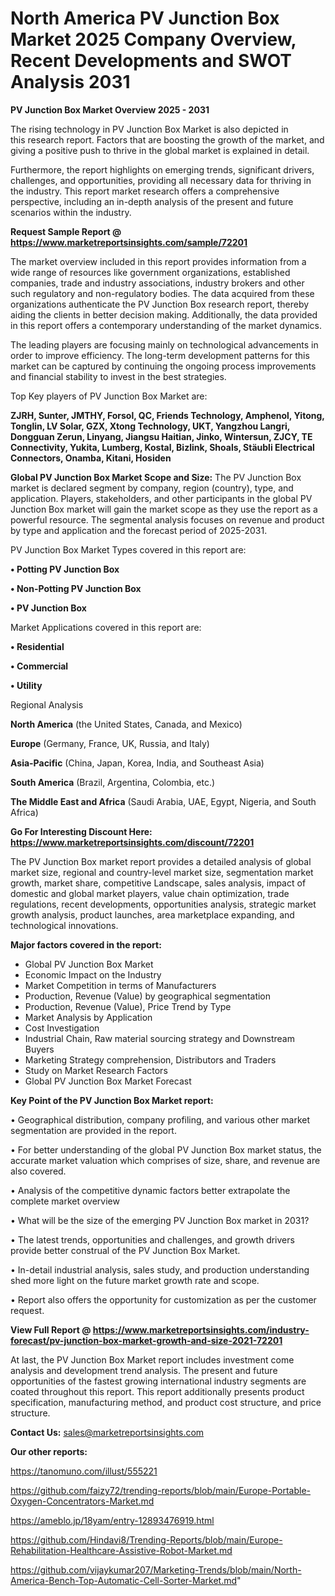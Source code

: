 # North America PV Junction Box Market 2025 Company Overview, Recent Developments and SWOT Analysis 2031

<Strong> PV Junction Box Market Overview 2025 - 2031</strong>

The rising technology in PV Junction Box Market is also depicted in this research report. Factors that are boosting the growth of the market, and giving a positive push to thrive in the global market is explained in detail.

Furthermore, the report highlights on emerging trends, significant drivers, challenges, and opportunities, providing all necessary data for thriving in the industry. This report market research offers a comprehensive perspective, including an in-depth analysis of the present and future scenarios within the industry.

<strong>Request Sample Report @ <a href=https://www.marketreportsinsights.com/sample/72201>https://www.marketreportsinsights.com/sample/72201</a></strong>

The market overview included in this report provides information from a wide range of resources like government organizations, established companies, trade and industry associations, industry brokers and other such regulatory and non-regulatory bodies. The data acquired from these organizations authenticate the PV Junction Box research report, thereby aiding the clients in better decision making. Additionally, the data provided in this report offers a contemporary understanding of the market dynamics.

The leading players are focusing mainly on technological advancements in order to improve efficiency. The long-term development patterns for this market can be captured by continuing the ongoing process improvements and financial stability to invest in the best strategies.

Top Key players of PV Junction Box Market are:

<strong>ZJRH, Sunter, JMTHY, Forsol, QC, Friends Technology, Amphenol, Yitong, Tonglin, LV Solar, GZX, Xtong Technology, UKT, Yangzhou Langri, Dongguan Zerun, Linyang, Jiangsu Haitian, Jinko, Wintersun, ZJCY, TE Connectivity, Yukita, Lumberg, Kostal, Bizlink, Shoals, Stäubli Electrical Connectors, Onamba, Kitani, Hosiden</strong>

<strong><b>Global PV Junction Box Market Scope and Size:</b></strong>
The PV Junction Box market is declared segment by company, region (country), type, and application. Players, stakeholders, and other participants in the global PV Junction Box market will gain the market scope as they use the report as a powerful resource. The segmental analysis focuses on revenue and product by type and application and the forecast period of 2025-2031.

PV Junction Box Market Types covered in this report are:

<strong>• Potting PV Junction Box

• Non-Potting PV Junction Box

• PV Junction Box</strong>

Market Applications covered in this report are:

<strong>• Residential

• Commercial

• Utility</strong> 

Regional Analysis

<strong>North America</strong> (the United States, Canada, and Mexico)

<strong>Europe</strong> (Germany, France, UK, Russia, and Italy)

<strong>Asia-Pacific</strong> (China, Japan, Korea, India, and Southeast Asia)

<strong>South America</strong> (Brazil, Argentina, Colombia, etc.)

<strong>The Middle East and Africa</strong> (Saudi Arabia, UAE, Egypt, Nigeria, and South Africa)

<strong>Go For Interesting Discount Here: <a href=https://www.marketreportsinsights.com/discount/72201>https://www.marketreportsinsights.com/discount/72201</a></strong>

The PV Junction Box market report provides a detailed analysis of global market size, regional and country-level market size, segmentation market growth, market share, competitive Landscape, sales analysis, impact of domestic and global market players, value chain optimization, trade regulations, recent developments, opportunities analysis, strategic market growth analysis, product launches, area marketplace expanding, and technological innovations.

<strong><b>Major factors covered in the report:</b></strong>
<ul>
  <li>Global PV Junction Box Market </li>
  <li>Economic Impact on the Industry</li>
  <li>Market Competition in terms of Manufacturers</li>
  <li>Production, Revenue (Value) by geographical segmentation</li>
  <li>Production, Revenue (Value), Price Trend by Type</li>
  <li>Market Analysis by Application</li>
  <li>Cost Investigation</li>
  <li>Industrial Chain, Raw material sourcing strategy and Downstream Buyers</li>
  <li>Marketing Strategy comprehension, Distributors and Traders</li>
  <li>Study on Market Research Factors</li>
  <li>Global PV Junction Box Market Forecast</li>
</ul>

<strong><b>Key Point of the PV Junction Box Market report:</b></strong>

• Geographical distribution, company profiling, and various other market segmentation are provided in the report.

• For better understanding of the global PV Junction Box market status, the accurate market valuation which comprises of size, share, and revenue are also covered.

• Analysis of the competitive dynamic factors better extrapolate the complete market overview

• What will be the size of the emerging PV Junction Box market in 2031?

• The latest trends, opportunities and challenges, and growth drivers provide better construal of the PV Junction Box Market.

• In-detail industrial analysis, sales study, and production understanding shed more light on the future market growth rate and scope.

• Report also offers the opportunity for customization as per the customer request.

<strong><b>View Full Report @ <a href=https://www.marketreportsinsights.com/industry-forecast/pv-junction-box-market-growth-and-size-2021-72201>https://www.marketreportsinsights.com/industry-forecast/pv-junction-box-market-growth-and-size-2021-72201</a></b></strong>


At last, the PV Junction Box Market report includes investment come analysis and development trend analysis. The present and future opportunities of the fastest growing international industry segments are coated throughout this report. This report additionally presents product specification, manufacturing method, and product cost structure, and price structure.

<strong>Contact Us:</strong>
sales@marketreportsinsights.com

<strong>Our other reports:</strong>

<a href=https://tanomuno.com/illust/555221>https://tanomuno.com/illust/555221</a>

<a href=https://github.com/faizy72/trending-reports/blob/main/Europe-Portable-Oxygen-Concentrators-Market.md>https://github.com/faizy72/trending-reports/blob/main/Europe-Portable-Oxygen-Concentrators-Market.md</a>

<a href=https://ameblo.jp/18yam/entry-12893476919.html>https://ameblo.jp/18yam/entry-12893476919.html</a>

<a href=https://github.com/Hindavi8/Trending-Reports/blob/main/Europe-Rehabilitation-Healthcare-Assistive-Robot-Market.md>https://github.com/Hindavi8/Trending-Reports/blob/main/Europe-Rehabilitation-Healthcare-Assistive-Robot-Market.md</a>

<a href=https://github.com/vijaykumar207/Marketing-Trends/blob/main/North-America-Bench-Top-Automatic-Cell-Sorter-Market.md>https://github.com/vijaykumar207/Marketing-Trends/blob/main/North-America-Bench-Top-Automatic-Cell-Sorter-Market.md</a>"

